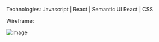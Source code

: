 Technologies: Javascript | React | Semantic UI React | CSS

Wireframe:

![image](https://user-images.githubusercontent.com/37551471/121921336-87616a80-ccfe-11eb-8604-7bff79b27ccc.png)
